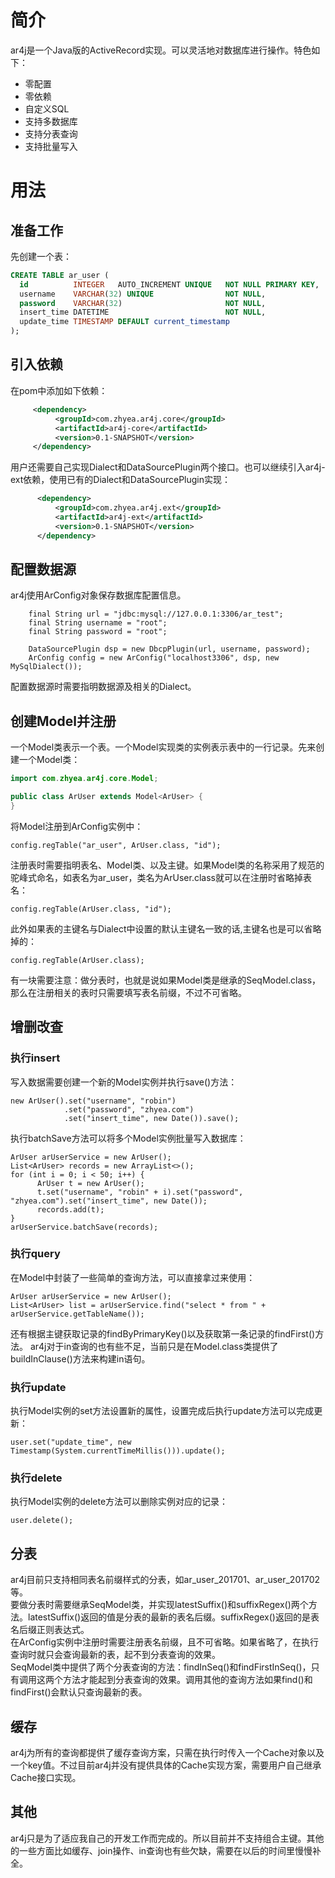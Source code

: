 # 简介
ar4j是一个Java版的ActiveRecord实现。可以灵活地对数据库进行操作。特色如下：
* 零配置
* 零依赖
* 自定义SQL
* 支持多数据库
* 支持分表查询
* 支持批量写入

# 用法
## 准备工作
先创建一个表：
```sql
CREATE TABLE ar_user (
  id          INTEGER   AUTO_INCREMENT UNIQUE   NOT NULL PRIMARY KEY,
  username    VARCHAR(32) UNIQUE                NOT NULL,
  password    VARCHAR(32)                       NOT NULL,
  insert_time DATETIME                          NOT NULL,
  update_time TIMESTAMP DEFAULT current_timestamp
);
```
## 引入依赖
在pom中添加如下依赖：
```xml
     <dependency>
          <groupId>com.zhyea.ar4j.core</groupId>
          <artifactId>ar4j-core</artifactId>
          <version>0.1-SNAPSHOT</version>
     </dependency>
```
用户还需要自己实现Dialect和DataSourcePlugin两个接口。也可以继续引入ar4j-ext依赖，使用已有的Dialect和DataSourcePlugin实现：
```xml
      <dependency>
          <groupId>com.zhyea.ar4j.ext</groupId>
          <artifactId>ar4j-ext</artifactId>
          <version>0.1-SNAPSHOT</version>
      </dependency>
```
## 配置数据源
ar4j使用ArConfig对象保存数据库配置信息。
```text
    final String url = "jdbc:mysql://127.0.0.1:3306/ar_test";
    final String username = "root";
    final String password = "root";
        
    DataSourcePlugin dsp = new DbcpPlugin(url, username, password);
    ArConfig config = new ArConfig("localhost3306", dsp, new MySqlDialect());
```
配置数据源时需要指明数据源及相关的Dialect。
## 创建Model并注册
一个Model类表示一个表。一个Model实现类的实例表示表中的一行记录。先来创建一个Model类：
```java
import com.zhyea.ar4j.core.Model;

public class ArUser extends Model<ArUser> {
}
```
将Model注册到ArConfig实例中：
```text
config.regTable("ar_user", ArUser.class, "id");
```
注册表时需要指明表名、Model类、以及主键。如果Model类的名称采用了规范的驼峰式命名，如表名为ar_user，类名为ArUser.class就可以在注册时省略掉表名：
```text
config.regTable(ArUser.class, "id");
```
此外如果表的主键名与Dialect中设置的默认主键名一致的话,主键名也是可以省略掉的：
```text
config.regTable(ArUser.class);
```
有一块需要注意：做分表时，也就是说如果Model类是继承的SeqModel.class，那么在注册相关的表时只需要填写表名前缀，不过不可省略。
## 增删改查
### 执行insert
写入数据需要创建一个新的Model实例并执行save()方法：
```text
new ArUser().set("username", "robin")
            .set("password", "zhyea.com")
            .set("insert_time", new Date()).save();
```
执行batchSave方法可以将多个Model实例批量写入数据库：
```text
ArUser arUserService = new ArUser();
List<ArUser> records = new ArrayList<>();
for (int i = 0; i < 50; i++) {
      ArUser t = new ArUser();
      t.set("username", "robin" + i).set("password", "zhyea.com").set("insert_time", new Date());
      records.add(t);
}
arUserService.batchSave(records);
```
### 执行query
在Model中封装了一些简单的查询方法，可以直接拿过来使用：
```text
ArUser arUserService = new ArUser();
List<ArUser> list = arUserService.find("select * from " + arUserService.getTableName());
```
还有根据主键获取记录的findByPrimaryKey()以及获取第一条记录的findFirst()方法。
ar4j对于in查询的也有些不足，当前只是在Model.class类提供了buildInClause()方法来构建in语句。
### 执行update
执行Model实例的set方法设置新的属性，设置完成后执行update方法可以完成更新：
```text
user.set("update_time", new Timestamp(System.currentTimeMillis())).update();
```
### 执行delete
执行Model实例的delete方法可以删除实例对应的记录：
```text
user.delete();
```
## 分表
ar4j目前只支持相同表名前缀样式的分表，如ar_user_201701、ar_user_201702等。  
要做分表时需要继承SeqModel类，并实现latestSuffix()和suffixRegex()两个方法。latestSuffix()返回的值是分表的最新的表名后缀。suffixRegex()返回的是表名后缀正则表达式。  
在ArConfig实例中注册时需要注册表名前缀，且不可省略。如果省略了，在执行查询时就只会查询最新的表，起不到分表查询的效果。    
SeqModel类中提供了两个分表查询的方法：findInSeq()和findFirstInSeq()，只有调用这两个方法才能起到分表查询的效果。调用其他的查询方法如果find()和findFirst()会默认只查询最新的表。  
## 缓存
ar4j为所有的查询都提供了缓存查询方案，只需在执行时传入一个Cache对象以及一个key值。不过目前ar4j并没有提供具体的Cache实现方案，需要用户自己继承Cache接口实现。
## 其他
ar4j只是为了适应我自己的开发工作而完成的。所以目前并不支持组合主键。其他的一些方面比如缓存、join操作、in查询也有些欠缺，需要在以后的时间里慢慢补全。

